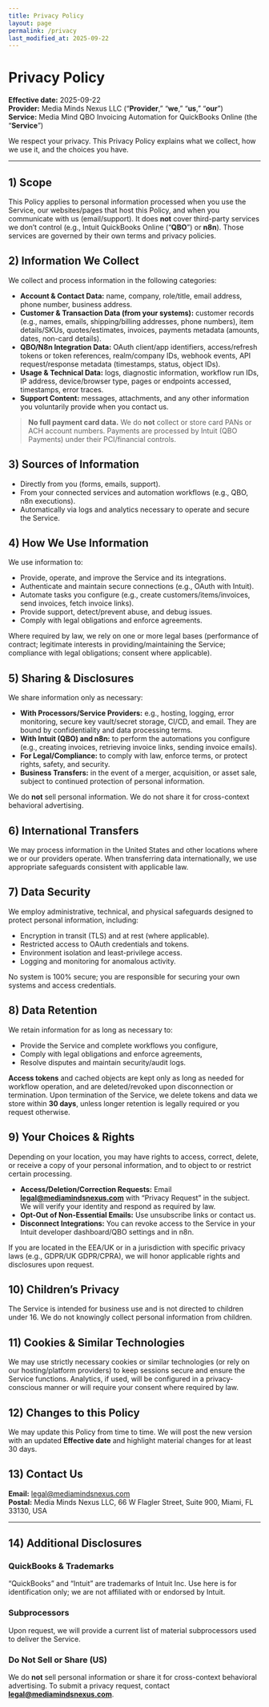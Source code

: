 ```yaml
---
title: Privacy Policy
layout: page
permalink: /privacy
last_modified_at: 2025-09-22
---
```


# Privacy Policy

**Effective date:** 2025-09-22  
**Provider:** Media Minds Nexus LLC (“**Provider**,” “**we**,” “**us**,” “**our**”)  
**Service:** Media Mind QBO Invoicing Automation for QuickBooks Online (the “**Service**”)

We respect your privacy. This Privacy Policy explains what we collect, how we use it, and the choices you have.

---

## 1) Scope
This Policy applies to personal information processed when you use the Service, our websites/pages that host this Policy, and when you communicate with us (email/support). It does **not** cover third-party services we don’t control (e.g., Intuit QuickBooks Online (“**QBO**”) or **n8n**). Those services are governed by their own terms and privacy policies.

## 2) Information We Collect
We collect and process information in the following categories:

- **Account & Contact Data:** name, company, role/title, email address, phone number, business address.
- **Customer & Transaction Data (from your systems):** customer records (e.g., names, emails, shipping/billing addresses, phone numbers), item details/SKUs, quotes/estimates, invoices, payments metadata (amounts, dates, non-card details).
- **QBO/N8n Integration Data:** OAuth client/app identifiers, access/refresh tokens or token references, realm/company IDs, webhook events, API request/response metadata (timestamps, status, object IDs).
- **Usage & Technical Data:** logs, diagnostic information, workflow run IDs, IP address, device/browser type, pages or endpoints accessed, timestamps, error traces.
- **Support Content:** messages, attachments, and any other information you voluntarily provide when you contact us.

> **No full payment card data.** We do **not** collect or store card PANs or ACH account numbers. Payments are processed by Intuit (QBO Payments) under their PCI/financial controls.

## 3) Sources of Information
- Directly from you (forms, emails, support).
- From your connected services and automation workflows (e.g., QBO, n8n executions).
- Automatically via logs and analytics necessary to operate and secure the Service.

## 4) How We Use Information
We use information to:
- Provide, operate, and improve the Service and its integrations.
- Authenticate and maintain secure connections (e.g., OAuth with Intuit).
- Automate tasks you configure (e.g., create customers/items/invoices, send invoices, fetch invoice links).
- Provide support, detect/prevent abuse, and debug issues.
- Comply with legal obligations and enforce agreements.

Where required by law, we rely on one or more legal bases (performance of contract; legitimate interests in providing/maintaining the Service; compliance with legal obligations; consent where applicable).

## 5) Sharing & Disclosures
We share information only as necessary:
- **With Processors/Service Providers:** e.g., hosting, logging, error monitoring, secure key vault/secret storage, CI/CD, and email. They are bound by confidentiality and data processing terms.
- **With Intuit (QBO) and n8n:** to perform the automations you configure (e.g., creating invoices, retrieving invoice links, sending invoice emails).
- **For Legal/Compliance:** to comply with law, enforce terms, or protect rights, safety, and security.
- **Business Transfers:** in the event of a merger, acquisition, or asset sale, subject to continued protection of personal information.

We do **not** sell personal information. We do not share it for cross-context behavioral advertising.

## 6) International Transfers
We may process information in the United States and other locations where we or our providers operate. When transferring data internationally, we use appropriate safeguards consistent with applicable law.

## 7) Data Security
We employ administrative, technical, and physical safeguards designed to protect personal information, including:
- Encryption in transit (TLS) and at rest (where applicable).
- Restricted access to OAuth credentials and tokens.
- Environment isolation and least-privilege access.
- Logging and monitoring for anomalous activity.

No system is 100% secure; you are responsible for securing your own systems and access credentials.

## 8) Data Retention
We retain information for as long as necessary to:
- Provide the Service and complete workflows you configure,
- Comply with legal obligations and enforce agreements,
- Resolve disputes and maintain security/audit logs.

**Access tokens** and cached objects are kept only as long as needed for workflow operation, and are deleted/revoked upon disconnection or termination. Upon termination of the Service, we delete tokens and data we store within **30 days**, unless longer retention is legally required or you request otherwise.

## 9) Your Choices & Rights
Depending on your location, you may have rights to access, correct, delete, or receive a copy of your personal information, and to object to or restrict certain processing.

- **Access/Deletion/Correction Requests:** Email **legal@mediamindsnexus.com** with “Privacy Request” in the subject. We will verify your identity and respond as required by law.
- **Opt-Out of Non-Essential Emails:** Use unsubscribe links or contact us.
- **Disconnect Integrations:** You can revoke access to the Service in your Intuit developer dashboard/QBO settings and in n8n.

If you are located in the EEA/UK or in a jurisdiction with specific privacy laws (e.g., GDPR/UK GDPR/CPRA), we will honor applicable rights and disclosures upon request.

## 10) Children’s Privacy
The Service is intended for business use and is not directed to children under 16. We do not knowingly collect personal information from children.

## 11) Cookies & Similar Technologies
We may use strictly necessary cookies or similar technologies (or rely on our hosting/platform providers) to keep sessions secure and ensure the Service functions. Analytics, if used, will be configured in a privacy-conscious manner or will require your consent where required by law.

## 12) Changes to this Policy
We may update this Policy from time to time. We will post the new version with an updated **Effective date** and highlight material changes for at least 30 days.

## 13) Contact Us
**Email:** legal@mediamindsnexus.com  
**Postal:** Media Minds Nexus LLC, 66 W Flagler Street, Suite 900, Miami, FL 33130, USA

---

## 14) Additional Disclosures

### QuickBooks & Trademarks
“QuickBooks” and “Intuit” are trademarks of Intuit Inc. Use here is for identification only; we are not affiliated with or endorsed by Intuit.

### Subprocessors
Upon request, we will provide a current list of material subprocessors used to deliver the Service.

### Do Not Sell or Share (US)
We do **not** sell personal information or share it for cross-context behavioral advertising. To submit a privacy request, contact **legal@mediamindsnexus.com**.

